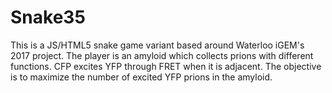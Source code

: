 # Snake35

This is a JS/HTML5 snake game variant based around Waterloo iGEM's 2017 project. The player is an amyloid which collects prions with different functions. CFP excites YFP through FRET when it is adjacent. The objective is to maximize the number of excited YFP prions in the amyloid.